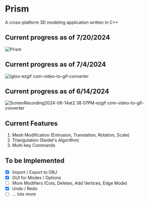 # Prism
A cross-platform 3D modeling application written in C++

## Current progress as of 7/20/2024
![Prism](https://github.com/user-attachments/assets/cba5c641-400f-437c-8565-33255fb6687b)

## Current progress as of 7/4/2024
![Igloo-ezgif com-video-to-gif-converter](https://github.com/marichardson137/Prism/assets/77594556/0c6c75e4-42e4-4fee-85c8-73048ab04981)

## Current progress as of 6/14/2024

![ScreenRecording2024-06-14at2 38 07PM-ezgif com-video-to-gif-converter](https://github.com/marichardson137/Prism/assets/77594556/2be38224-f55b-4e17-a91f-6c27e6758793)

## Current Features
1. Mesh Modification (Extrusion, Translation, Rotation, Scale)
2. Triangulation (Seidel's Algorithm)
3. Multi-key Commands

## To be Implemented
- [x] Import / Export to OBJ
- [x] GUI for Modes / Options
- [ ] More Modifiers (Cuts, Deletes, Add Vertices, Edge Mode)
- [x] Undo / Redo
- [ ] ... lots more
